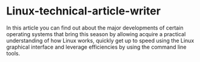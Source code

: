 # Linux-technical-article-writer
In this article you can find out about the major developments of certain operating systems that bring this season by allowing acquire a practical understanding of how Linux works, quickly get up to speed using the Linux graphical interface and leverage efficiencies by using the command line tools.
